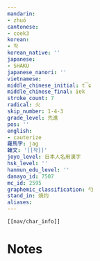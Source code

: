 ```yaml
---
mandarin:
- zhuó
cantonese:
- coek3
korean:
- 작
korean_native: ''
japanese:
- SHAKU
japanese_nanori: ''
vietnamese:
middle_chinese_initial: t͡ɕ
middle_chinese_final: ɨɐk
stroke_count: 7
radical: 火
skip_number: 1-4-3
grade_level: 先進
pos: ''
english:
- cauterize
羅馬字: jag
韓文: '[[작]]'
joyo_level: 日本人名用漢字
hsk_level: ''
hanmun_edu_level: ''
danayo_id: 7507
mc_id: 2595
graphemic_classification: 勺
stand_in: 焼灼
aliases:
---
```

```meta-bind-embed
[[nav/char_info]]
```

# Notes
